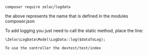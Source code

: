 
```
composer require zeloc/logdata
```
the above represents the name that is defined in the modules composer.json

To add logging you just need to call the static method, place the line:
```
\Zeloc\LogData\Model\LogData::log($dataToLog);

To use the controller the devtest/test/index
```
